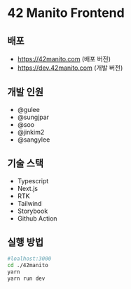 # 42 Manito Frontend
## 배포
- https://42manito.com (배포 버전)
- https://dev.42manito.com (개발 버전)
## 개발 인원
- @gulee
- @sungjpar
- @soo
- @jinkim2
- @sangylee

## 기술 스택
- Typescript
- Next.js
- RTK 
- Tailwind  
- Storybook
- Github Action

## 실행 방법
```bash
#loalhost:3000
cd ./42manito
yarn
yarn run dev
```